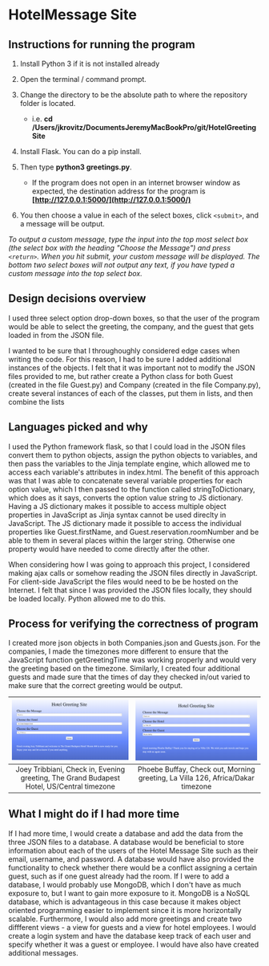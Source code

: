 # HotelMessage Site

## Instructions for running the program

1. Install Python 3 if it is not installed already

2. Open the terminal / command prompt. 

3. Change the directory to be the absolute path to where the repository folder is located. 

	+ i.e. **cd /Users/jkrovitz/DocumentsJeremyMacBookPro/git/HotelGreetingSite**

4. Install Flask. You can do a pip install. 

5. Then type **python3 greetings.py**. 

	+ If the program does not open in an internet browser window as expected, the destination address for the program is **[http://127.0.0.1:5000/](http://127.0.0.1:5000/)**

6. You then choose a value in each of the select boxes, click `<submit>`, and a message will be output. 

*To output a custom message, type the input into the top most select box (the select box with the heading "Choose the Message") and press `<return>`. When you hit submit, your custom message will be displayed. The bottom two select boxes will not output any text, if you have typed a custom message into the top select box.*

## Design decisions overview
I used three select option drop-down boxes, so that the user of the program would be able to select the greeting, the company, and the guest that gets loaded in from the JSON file.

I wanted to be sure that I throughoughly considered edge cases when writing the code. For 
this reason, I had to be sure I added additional instances of the objects. I felt that it was important not to modify the JSON files provided to me, but rather create a Python class for both Guest (created in the file Guest.py) and Company (created in the file Company.py), create several instances of each of the classes, put them in 
lists, and then combine the lists

## Languages picked and why
I used the Python framework flask, so that I could load in the JSON files convert them to python objects, assign the python objects to variables, and then pass the variables to the Jinja template engine, which allowed me to access each variable's attributes in index.html. The benefit of this approach was that I was able to concatenate several variable properties for each option value, which I then passed to the function called stringToDictionary, which does as it says, converts the option value string to JS dictionary. Having a JS dictionary makes it possible to access multiple object properties in JavaScript as Jinja syntax cannot be used direclty in JavaScript. The JS dictionary made it possible to access the individual properties like Guest.firstName, and Guest.reservation.roomNumber and be able to them in several places within the larger string. Otherwise one property would have needed to come directly after the other. 

When considering how I was going to approach this project, I considered making ajax calls 
or somehow reading the JSON files directly in JavaScript. For client-side JavaScript the files would need to be be hosted on the Internet. I felt that since I was provided the JSON files locally, they should be loaded locally. Python allowed me to do this. 


## Process for verifying the correctness of program
I created more json objects in both Companies.json and Guests.json. For the companies, I made the timezones more different to ensure that the JavaScript function getGreetingTime was working properly and would very the greeting based on the timezone. Similarly, I created four additional guests and made sure that the times of day they checked in/out varied to make sure that the correct greeting would be output. 


| [![Test1](https://raw.githubusercontent.com/jkrovitz/HotelMessageSite/master/static/imagesOfTests/JoeyTribbianiTheGrandBudapestHotelCheckIn.png?raw=true)](https://raw.githubusercontent.com/jkrovitz/HotelMessageSite/master/static/imagesOfTests/JoeyTribbianiTheGrandBudapestHotelCheckIn.png?raw=true)  | [![Test2](https://raw.githubusercontent.com/jkrovitz/HotelMessageSite/master/static/imagesOfTests/PhoebeBuffayLaVilla126CheckOut.png?raw=true)](https://raw.githubusercontent.com/jkrovitz/HotelMessageSite/master/static/imagesOfTests/PhoebeBuffayLaVilla126CheckOut.png?raw=true) | 
|:---:|:---:|
| Joey Tribbiani, Check in, Evening greeting, The Grand Budapest Hotel, US/Central timezone | Phoebe Buffay, Check out, Morning greeting, La Villa 126, Africa/Dakar timezone  

## What I might do if I had more time 
If I had more time, I would create a database and add the data from the three JSON files to a database. A database would be beneficial to store information about each of the users of the Hotel Message Site such as their email, username, and password. A database would have also provided the functionality to check whether there would be a conflict assigning a certain guest, such as if one guest already had the room. If I were to add a database, I would probably use MongoDB, which I don't have as much exposure to, but I want to gain more exposure to it. MongoDB is a NoSQL database, which is advantageous in this case because it makes object oriented programming easier to implement since it is more horizontally scalable. Furthermore, I would also add more greetings and create two diffferent views - a view for guests and a view for hotel employees. I would create a login system and have the database keep track of each user and specify whether it was a guest or employee. I would have also have created additional messages. 
